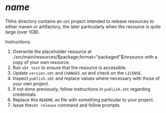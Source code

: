 # $name$

Thhis directory contains an `sbt` project intended to release resources to either maven or artifactory, the later particularly when the resource is quite large (over 1GB).

Instructions:

1. Overwrite the placeholder resource at ./src/main/resources/$package;format="packaged"$/$resource$ with a copy of your own resource.
2. Run `sbt test` to ensure that the resource is accessible.
3. Update `version.sbt` and `CHANGES.md` and check on the `LICENSE`.
4. Inspect `publish.sbt` and replace values where necessary with those of your own project.
5. If not done previously, follow instructions in `publish.sbt` regarding credentials.
6. Replace this `README.md` file with something particular to your project.
7. Issue the`sbt release` command and follow prompts.
